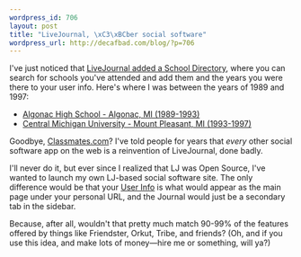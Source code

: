 ```yaml
--- 
wordpress_id: 706
layout: post
title: "LiveJournal, \xC3\xBCber social software"
wordpress_url: http://decafbad.com/blog/?p=706
---
```

I've just noticed that [LiveJournal added a School Directory](http://www.livejournal.com/schools/), where you can search for schools you've attended and add them and the years you were there to your user info.  Here's where I was between the years of 1989 and 1997:

* [Algonac High School - Algonac, MI (1989-1993)](http://www.livejournal.com/schools/?ctc=US&sc=MI&cc=Algonac&sid=1252)
* [Central Michigan University - Mount Pleasant, MI (1993-1997)](http://www.livejournal.com/schools/?ctc=US&sc=MI&cc=Mount+Pleasant&sid=8406)

Goodbye, [Classmates.com](http://www.classmates.com)?  I've told people for years that *every* other social software app on the web is a reinvention of LiveJournal, done badly.  

I'll never do it, but ever since I realized that LJ was Open Source, I've wanted to launch my own LJ-based social software site.  The only difference would be that your [User Info](http://www.livejournal.com/userinfo.bml?user=deus_x) is what would appear as the main page under your personal URL, and the Journal would just be a secondary tab in the sidebar.

Because, after all, wouldn't that pretty much match 90-99% of the features offered by things like Friendster, Orkut, Tribe, and friends?  (Oh, and if you use this idea, and make lots of money—hire me or something, will ya?)
